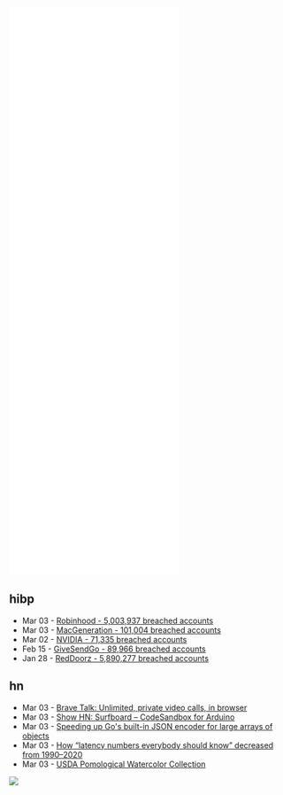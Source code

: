 ![Metrics](https://raw.githubusercontent.com/phixion/phixion/master/metrics.svg)

## hibp

<!--
for https://github.com/phixion/phixion/blob/main/.github/workflows/feeds.yml
-->
<!--START_SECTION:haveibeenpwnd-->
- Mar 03 - [Robinhood - 5,003,937 breached accounts](https://haveibeenpwned.com/PwnedWebsites#Robinhood)
- Mar 03 - [MacGeneration - 101,004 breached accounts](https://haveibeenpwned.com/PwnedWebsites#MacGeneration)
- Mar 02 - [NVIDIA - 71,335 breached accounts](https://haveibeenpwned.com/PwnedWebsites#NVIDIA)
- Feb 15 - [GiveSendGo - 89,966 breached accounts](https://haveibeenpwned.com/PwnedWebsites#GiveSendGo)
- Jan 28 - [RedDoorz - 5,890,277 breached accounts](https://haveibeenpwned.com/PwnedWebsites#RedDoorz)
<!--END_SECTION:haveibeenpwnd-->

## hn

<!--
for https://github.com/phixion/phixion/blob/main/.github/workflows/feeds.yml
-->
<!--START_SECTION:hn-->
- Mar 03 - [Brave Talk: Unlimited, private video calls, in browser](https://brave.com/talk/)
- Mar 03 - [Show HN: Surfboard – CodeSandbox for Arduino](https://sfbd.is/)
- Mar 03 - [Speeding up Go's built-in JSON encoder for large arrays of objects](https://datastation.multiprocess.io/blog/2022-03-03-improving-go-json-encoding-performance-for-large-arrays-of-objects.html)
- Mar 03 - [How “latency numbers everybody should know” decreased from 1990–2020](https://colin-scott.github.io/personal_website/research/interactive_latency.html)
- Mar 03 - [USDA Pomological Watercolor Collection](https://naldc.nal.usda.gov/usda_pomological_watercolor?q=&search_field=all_fields)
<!--END_SECTION:hn-->

<!--
for https://yhype.me
-->
![](https://hit.yhype.me/github/profile?user_id=13013670)
